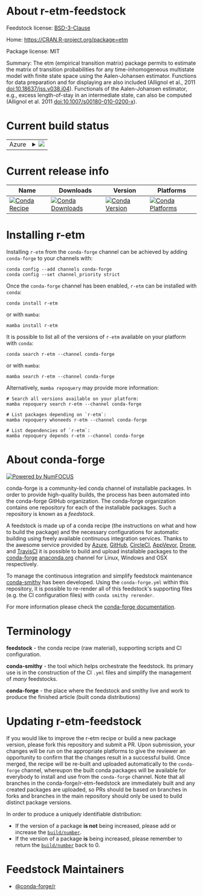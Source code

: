 About r-etm-feedstock
=====================

Feedstock license: [BSD-3-Clause](https://github.com/conda-forge/r-etm-feedstock/blob/main/LICENSE.txt)

Home: https://CRAN.R-project.org/package=etm

Package license: MIT

Summary: The etm (empirical transition matrix) package permits to estimate the matrix of transition probabilities for any time-inhomogeneous multistate model with finite state space using the Aalen-Johansen estimator. Functions for data preparation and for displaying are also included (Allignol et al., 2011 <doi:10.18637/jss.v038.i04>). Functionals of the Aalen-Johansen estimator, e.g., excess length-of-stay in an intermediate state, can also be computed (Allignol et al. 2011 <doi:10.1007/s00180-010-0200-x>). 

Current build status
====================


<table>
    
  <tr>
    <td>Azure</td>
    <td>
      <details>
        <summary>
          <a href="https://dev.azure.com/conda-forge/feedstock-builds/_build/latest?definitionId=5207&branchName=main">
            <img src="https://dev.azure.com/conda-forge/feedstock-builds/_apis/build/status/r-etm-feedstock?branchName=main">
          </a>
        </summary>
        <table>
          <thead><tr><th>Variant</th><th>Status</th></tr></thead>
          <tbody><tr>
              <td>linux_64_r_base4.3</td>
              <td>
                <a href="https://dev.azure.com/conda-forge/feedstock-builds/_build/latest?definitionId=5207&branchName=main">
                  <img src="https://dev.azure.com/conda-forge/feedstock-builds/_apis/build/status/r-etm-feedstock?branchName=main&jobName=linux&configuration=linux%20linux_64_r_base4.3" alt="variant">
                </a>
              </td>
            </tr><tr>
              <td>linux_64_r_base4.4</td>
              <td>
                <a href="https://dev.azure.com/conda-forge/feedstock-builds/_build/latest?definitionId=5207&branchName=main">
                  <img src="https://dev.azure.com/conda-forge/feedstock-builds/_apis/build/status/r-etm-feedstock?branchName=main&jobName=linux&configuration=linux%20linux_64_r_base4.4" alt="variant">
                </a>
              </td>
            </tr><tr>
              <td>osx_64_r_base4.3</td>
              <td>
                <a href="https://dev.azure.com/conda-forge/feedstock-builds/_build/latest?definitionId=5207&branchName=main">
                  <img src="https://dev.azure.com/conda-forge/feedstock-builds/_apis/build/status/r-etm-feedstock?branchName=main&jobName=osx&configuration=osx%20osx_64_r_base4.3" alt="variant">
                </a>
              </td>
            </tr><tr>
              <td>osx_64_r_base4.4</td>
              <td>
                <a href="https://dev.azure.com/conda-forge/feedstock-builds/_build/latest?definitionId=5207&branchName=main">
                  <img src="https://dev.azure.com/conda-forge/feedstock-builds/_apis/build/status/r-etm-feedstock?branchName=main&jobName=osx&configuration=osx%20osx_64_r_base4.4" alt="variant">
                </a>
              </td>
            </tr><tr>
              <td>win_64_r_base4.3</td>
              <td>
                <a href="https://dev.azure.com/conda-forge/feedstock-builds/_build/latest?definitionId=5207&branchName=main">
                  <img src="https://dev.azure.com/conda-forge/feedstock-builds/_apis/build/status/r-etm-feedstock?branchName=main&jobName=win&configuration=win%20win_64_r_base4.3" alt="variant">
                </a>
              </td>
            </tr><tr>
              <td>win_64_r_base4.4</td>
              <td>
                <a href="https://dev.azure.com/conda-forge/feedstock-builds/_build/latest?definitionId=5207&branchName=main">
                  <img src="https://dev.azure.com/conda-forge/feedstock-builds/_apis/build/status/r-etm-feedstock?branchName=main&jobName=win&configuration=win%20win_64_r_base4.4" alt="variant">
                </a>
              </td>
            </tr>
          </tbody>
        </table>
      </details>
    </td>
  </tr>
</table>

Current release info
====================

| Name | Downloads | Version | Platforms |
| --- | --- | --- | --- |
| [![Conda Recipe](https://img.shields.io/badge/recipe-r--etm-green.svg)](https://anaconda.org/conda-forge/r-etm) | [![Conda Downloads](https://img.shields.io/conda/dn/conda-forge/r-etm.svg)](https://anaconda.org/conda-forge/r-etm) | [![Conda Version](https://img.shields.io/conda/vn/conda-forge/r-etm.svg)](https://anaconda.org/conda-forge/r-etm) | [![Conda Platforms](https://img.shields.io/conda/pn/conda-forge/r-etm.svg)](https://anaconda.org/conda-forge/r-etm) |

Installing r-etm
================

Installing `r-etm` from the `conda-forge` channel can be achieved by adding `conda-forge` to your channels with:

```
conda config --add channels conda-forge
conda config --set channel_priority strict
```

Once the `conda-forge` channel has been enabled, `r-etm` can be installed with `conda`:

```
conda install r-etm
```

or with `mamba`:

```
mamba install r-etm
```

It is possible to list all of the versions of `r-etm` available on your platform with `conda`:

```
conda search r-etm --channel conda-forge
```

or with `mamba`:

```
mamba search r-etm --channel conda-forge
```

Alternatively, `mamba repoquery` may provide more information:

```
# Search all versions available on your platform:
mamba repoquery search r-etm --channel conda-forge

# List packages depending on `r-etm`:
mamba repoquery whoneeds r-etm --channel conda-forge

# List dependencies of `r-etm`:
mamba repoquery depends r-etm --channel conda-forge
```


About conda-forge
=================

[![Powered by
NumFOCUS](https://img.shields.io/badge/powered%20by-NumFOCUS-orange.svg?style=flat&colorA=E1523D&colorB=007D8A)](https://numfocus.org)

conda-forge is a community-led conda channel of installable packages.
In order to provide high-quality builds, the process has been automated into the
conda-forge GitHub organization. The conda-forge organization contains one repository
for each of the installable packages. Such a repository is known as a *feedstock*.

A feedstock is made up of a conda recipe (the instructions on what and how to build
the package) and the necessary configurations for automatic building using freely
available continuous integration services. Thanks to the awesome service provided by
[Azure](https://azure.microsoft.com/en-us/services/devops/), [GitHub](https://github.com/),
[CircleCI](https://circleci.com/), [AppVeyor](https://www.appveyor.com/),
[Drone](https://cloud.drone.io/welcome), and [TravisCI](https://travis-ci.com/)
it is possible to build and upload installable packages to the
[conda-forge](https://anaconda.org/conda-forge) [anaconda.org](https://anaconda.org/)
channel for Linux, Windows and OSX respectively.

To manage the continuous integration and simplify feedstock maintenance
[conda-smithy](https://github.com/conda-forge/conda-smithy) has been developed.
Using the ``conda-forge.yml`` within this repository, it is possible to re-render all of
this feedstock's supporting files (e.g. the CI configuration files) with ``conda smithy rerender``.

For more information please check the [conda-forge documentation](https://conda-forge.org/docs/).

Terminology
===========

**feedstock** - the conda recipe (raw material), supporting scripts and CI configuration.

**conda-smithy** - the tool which helps orchestrate the feedstock.
                   Its primary use is in the construction of the CI ``.yml`` files
                   and simplify the management of *many* feedstocks.

**conda-forge** - the place where the feedstock and smithy live and work to
                  produce the finished article (built conda distributions)


Updating r-etm-feedstock
========================

If you would like to improve the r-etm recipe or build a new
package version, please fork this repository and submit a PR. Upon submission,
your changes will be run on the appropriate platforms to give the reviewer an
opportunity to confirm that the changes result in a successful build. Once
merged, the recipe will be re-built and uploaded automatically to the
`conda-forge` channel, whereupon the built conda packages will be available for
everybody to install and use from the `conda-forge` channel.
Note that all branches in the conda-forge/r-etm-feedstock are
immediately built and any created packages are uploaded, so PRs should be based
on branches in forks and branches in the main repository should only be used to
build distinct package versions.

In order to produce a uniquely identifiable distribution:
 * If the version of a package **is not** being increased, please add or increase
   the [``build/number``](https://docs.conda.io/projects/conda-build/en/latest/resources/define-metadata.html#build-number-and-string).
 * If the version of a package **is** being increased, please remember to return
   the [``build/number``](https://docs.conda.io/projects/conda-build/en/latest/resources/define-metadata.html#build-number-and-string)
   back to 0.

Feedstock Maintainers
=====================

* [@conda-forge/r](https://github.com/orgs/conda-forge/teams/r/)

